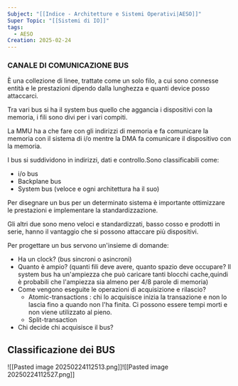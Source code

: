 ```yaml
---
Subject: "[[Indice - Architetture e Sistemi Operativi|AESO]]"
Super Topic: "[[Sistemi di IO]]"
tags:
  - AESO
Creation: 2025-02-24
---
```

### CANALE DI COMUNICAZIONE BUS

È una collezione di linee, trattate come un solo filo, a cui sono connesse entità e le prestazioni dipendo dalla lunghezza e quanti device posso attaccarci.

Tra vari bus si ha il system bus quello che aggancia i dispositivi con la memoria, i fili sono divi per i vari compiti.

La MMU ha a che fare con gli indirizzi di memoria e fa comunicare la memoria con il sistema di i/o mentre la DMA fa comunicare il dispositivo con la memoria.

I bus si suddividono in indirizzi, dati e controllo.Sono classificabili come:
- i/o bus
- Backplane bus
- System bus (veloce e ogni architettura ha il suo)


Per disegnare un bus per un determinato sistema è importante ottimizzare le prestazioni e implementare la standardizzazione.

Gli altri due sono meno veloci e standardizzati, basso cosso e prodotti in serie, hanno il vantaggio che si possono attaccare più dispositivi.

Per progettare un bus servono un'insieme di domande:
- Ha un clock? (bus sincroni o asincroni)
- Quanto è ampio? (quanti fili deve avere, quanto spazio deve occupare? Il system bus ha un'ampiezza che può caricare tanti blocchi cache,quindi è probabili che l'ampiezza sia almeno per 4/8 parole di memoria)
- Come vengono eseguite le operazioni di acquisizione e rilascio?
	- Atomic-transactions : chi lo acquisisce inizia la transazione e non lo lascia fino a quando non l'ha finita. Ci possono essere tempi morti e non viene utilizzato al pieno.
	- Split-transaction
- Chi decide chi acquisisce il bus?

## Classificazione dei BUS

![[Pasted image 20250224112513.png]]![[Pasted image 20250224112527.png]]
